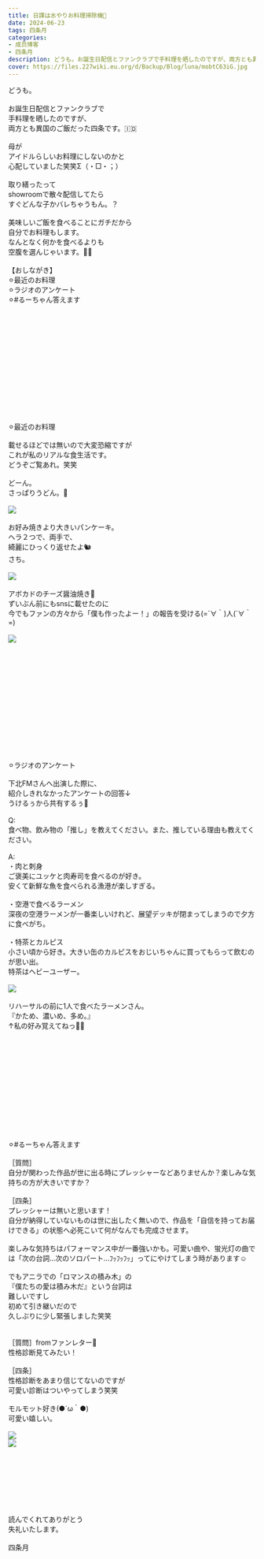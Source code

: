 ```yaml
---
title: 日課は水やりお料理掃除機🌻
date: 2024-06-23
tags: 四条月
categories: 
- 成员博客
- 四条月
description: どうも。お誕生日配信とファンクラブで手料理を晒したのですが、両方とも異国のご飯だった四条です。🇮🇩母がアイドルらしいお料理にしないのかと心配していました笑笑Σ（・□・；）取り繕ったってshowroomで散々配...
cover: https://files.227wiki.eu.org/d/Backup/Blog/luna/mobtC63iG.jpg 
---
```

<div class="blog_detail__main">
<p>どうも。<br/><br/>お誕生日配信とファンクラブで<br/>手料理を晒したのですが、<br/>両方とも異国のご飯だった四条です。🇮🇩<br/><br/>母が<br/>アイドルらしいお料理にしないのかと<br/>心配していました笑笑Σ（・□・；）<br/><br/>取り繕ったって<br/>showroomで散々配信してたら<br/>すぐどんな子かバレちゃうもん。？<br/><br/>美味しいご飯を食べることにガチだから<br/>自分でお料理もします。<br/>なんとなく何かを食べるよりも<br/>空腹を選んじゃいます。💪🏻<br/><br/>【おしながき】<br/>⚪︎最近のお料理<br/>⚪︎ラジオのアンケート<br/>⚪︎#るーちゃん答えます<br/><br/><br/><br/><br/><br/><br/><br/><br/><br/><br/><br/><br/><br/><br/>⚪︎最近のお料理<br/><br/>載せるほどでは無いので大変恐縮ですが<br/>これが私のリアルな食生活です。<br/>どうぞご覧あれ。笑笑<br/><br/>どーん。<br/>さっぱりうどん。🎐<br/><br/><img src="https://files.227wiki.eu.org/d/Backup/Blog/luna/mobtC63iG.jpg"><br/><br/>お好み焼きより大きいパンケーキ。<br/>ヘラ２つで、両手で、<br/>綺麗にひっくり返せたよ🐿️<br/>さち。<br/><br/><img src="https://files.227wiki.eu.org/d/Backup/Blog/luna/mobmsYxZO.jpg"><br/><br/>アボカドのチーズ醤油焼き🧀<br/>ずいぶん前にもsnsに載せたのに<br/>今でもファンの方々から「僕も作ったよー！」の報告を受ける(=´∀｀)人(´∀｀=)<br/><br/><img src="https://files.227wiki.eu.org/d/Backup/Blog/luna/mobFfMTS0.jpg"><br/><br/><br/><br/><br/><br/><br/><br/><br/><br/><br/><br/><br/><br/><br/>⚪︎ラジオのアンケート<br/><br/>下北FMさんへ出演した際に、<br/>紹介しきれなかったアンケートの回答↓<br/>うけるぅから共有するぅ🐌<br/><br/>Q:<br/>食べ物、飲み物の「推し」を教えてください。また、推している理由も教えてください。<br/><br/>A:<br/>・肉と刺身<br/>ご褒美にユッケと肉寿司を食べるのが好き。<br/>安くて新鮮な魚を食べられる漁港が楽しすぎる。<br/><br/>・空港で食べるラーメン<br/>深夜の空港ラーメンが一番楽しいけれど、展望デッキが閉まってしまうので夕方に食べがち。<br/><br/>・特茶とカルピス<br/>小さい頃から好き。大きい缶のカルピスをおじいちゃんに買ってもらって飲むのが思い出。<br/>特茶はヘビーユーザー。<br/><br/><img src="https://files.227wiki.eu.org/d/Backup/Blog/luna/mob0fo4gf.jpg"><br/><br/>リハーサルの前に1人で食べたラーメンさん。<br/>『かため、濃いめ、多め。』<br/>↑私の好み覚えてねっ🫶🏻<br/><br/><br/><br/><br/><br/><br/><br/><br/><br/><br/><br/><br/><br/>⚪︎#るーちゃん答えます<br/><br/>［質問］<br/>自分が関わった作品が世に出る時にプレッシャーなどありませんか？楽しみな気持ちの方が大きいですか？<br/><br/>［四条］<br/>プレッシャーは無いと思います！<br/>自分が納得していないものは世に出したく無いので、作品を「自信を持ってお届けできる」の状態へ必死こいて何がなんでも完成させます。<br/><br/>楽しみな気持ちはパフォーマンス中が一番強いかも。可愛い曲や、蛍光灯の曲では「次の台詞…次のソロパート…ﾌｯﾌｯﾌｯ」ってにやけてしまう時があります☺️<br/><br/>でもアニラでの「ロマンスの積み木」の<br/>『僕たちの愛は積み木だ』という台詞は<br/>難しいですし<br/>初めて引き継いだので<br/>久しぶりに少し緊張しました笑笑<br/><br/><br/>［質問］fromファンレター💌<br/>性格診断見てみたい！<br/><br/>［四条］<br/>性格診断をあまり信じてないのですが<br/>可愛い診断はついやってしまう笑笑<br/><br/>モルモット好き(●´ω｀●)<br/>可愛い嬉しい。<br/><br/><img src="https://files.227wiki.eu.org/d/Backup/Blog/luna/mobpmO1fC.jpg"><br/><img src="https://files.227wiki.eu.org/d/Backup/Blog/luna/mob466EK1.jpg"><br/><br/><br/><br/><br/><br/><br/><br/><br/>読んでくれてありがとう<br/>失礼いたします。<br/><br/>四条月</img></img></img></img></img></img></p>
<!--twitter-->

<!--//twitter-->
</div>